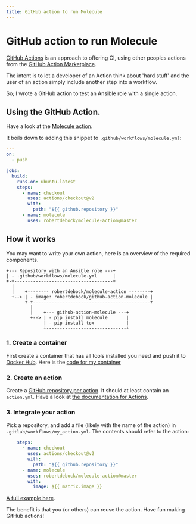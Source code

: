 ```yaml
---
title: GitHub action to run Molecule
---
```


# GitHub action to run Molecule

[GitHub Actions](https://github.com/features/actions) is an approach to offering CI, using other peoples actions from the [GitHub Action Marketplace](https://github.com/marketplace?type=actions).

The intent is to let a developer of an Action think about 'hard stuff' and the user of an action simply include another step into a workflow.

So; I wrote a GitHub action to test an Ansible role with a single action.

## Using the GitHub Action.

Have a look at the [Molecule action](https://github.com/marketplace/actions/molecule-action).

It boils down to adding this snippet to `.github/workflows/molecule.yml`:

```yaml
---
on:
  - push

jobs:
  build:
    runs-on: ubuntu-latest
    steps:
      - name: checkout
        uses: actions/checkout@v2
        with:
          path: "${{ github.repository }}"
      - name: molecule
        uses: robertdebock/molecule-action@master
```

## How it works

You may want to write your own action, here is an overview of the required components.

```
+--- Repository with an Ansible role ---+
| - .github/workflows/molecule.yml      |
+-+-------------------------------------+
  |
  |    +-------- robertdebock/molecule-action --------+
  +--> | - image: robertdebock/github-action-molecule |
       +-+--------------------------------------------+
         |
         |    +--- github-action-molecule ---+
         +--> | - pip install molecule       |
              | - pip install tox            |
              +------------------------------+
```

### 1. Create a container

First create a container that has all tools installed you need and push it to [Docker Hub](https://hub.docker.com/repository/docker/robertdebock/github-action-molecule/). Here is the [code for my container](https://github.com/robertdebock/docker-github-action-molecule)

### 2. Create an action

Create a [GitHub repository per action](https://github.com/robertdebock/molecule-action). It should at least contain an `action.yml`. Have a look at [the documentation for Actions](https://help.github.com/en/actions/automating-your-workflow-with-github-actions/building-actions).

### 3. Integrate your action

Pick a repository, and add a file (likely with the name of the action) in `.gitlab/workflows/my_action.yml`. The contents should refer to the action:

```yaml
    steps:
      - name: checkout
        uses: actions/checkout@v2
        with:
          path: "${{ github.repository }}"
      - name: molecule
        uses: robertdebock/molecule-action@master
        with:
          image: ${{ matrix.image }}
```

[A full example here](https://github.com/robertdebock/ansible-role-squid/blob/master/.github/workflows/molecule.yml).

The benefit is that you (or others) can reuse the action. Have fun making GitHub actions!
